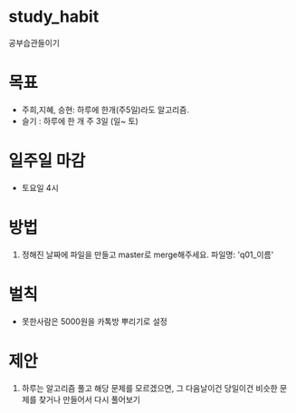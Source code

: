 # study_habit

공부습관들이기

# 목표

-   주희,지혜, 승현: 하루에 한개(주5일)라도 알고리즘.
-   슬기 : 하루에 한 개 주 3일 (일~ 토)

# 일주일 마감

-   토요일 4시

# 방법

1. 정해진 날짜에 파일을 만들고 master로 merge해주세요.
   파일명: 'q01\_이름'

# 벌칙

-   못한사람은 5000원을 카톡방 뿌리기로 설정

# 제안

1. 하루는 알고리즘 풀고 해당 문제를 모르겠으면, 그 다음날이건 당일이건 비슷한 문제를 찾거나 만들어서 다시 풀어보기
